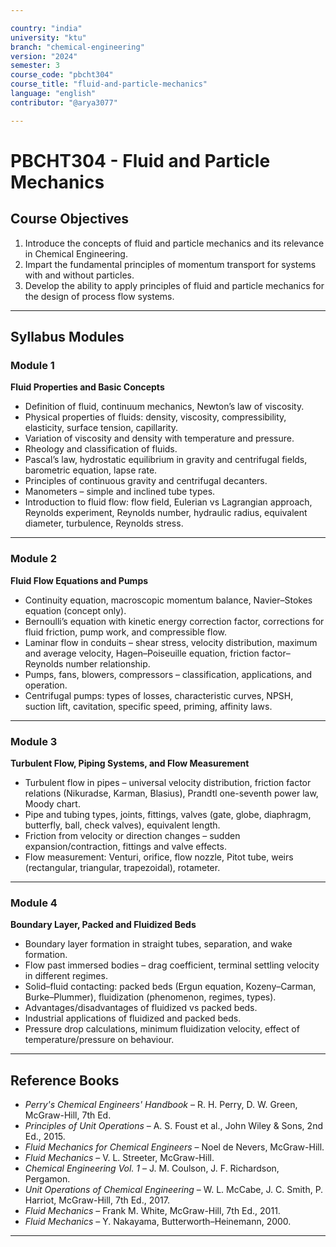 ```yaml
---

country: "india"
university: "ktu"
branch: "chemical-engineering"
version: "2024"
semester: 3
course_code: "pbcht304"
course_title: "fluid-and-particle-mechanics"
language: "english"
contributor: "@arya3077"

---
```


# PBCHT304 - Fluid and Particle Mechanics

## Course Objectives

1. Introduce the concepts of fluid and particle mechanics and its relevance in Chemical Engineering.  
2. Impart the fundamental principles of momentum transport for systems with and without particles.  
3. Develop the ability to apply principles of fluid and particle mechanics for the design of process flow systems.  

---

## Syllabus Modules

### Module 1
**Fluid Properties and Basic Concepts**  
- Definition of fluid, continuum mechanics, Newton’s law of viscosity.  
- Physical properties of fluids: density, viscosity, compressibility, elasticity, surface tension, capillarity.  
- Variation of viscosity and density with temperature and pressure.  
- Rheology and classification of fluids.  
- Pascal’s law, hydrostatic equilibrium in gravity and centrifugal fields, barometric equation, lapse rate.  
- Principles of continuous gravity and centrifugal decanters.  
- Manometers – simple and inclined tube types.  
- Introduction to fluid flow: flow field, Eulerian vs Lagrangian approach, Reynolds experiment, Reynolds number, hydraulic radius, equivalent diameter, turbulence, Reynolds stress.  

---

### Module 2
**Fluid Flow Equations and Pumps**  
- Continuity equation, macroscopic momentum balance, Navier–Stokes equation (concept only).  
- Bernoulli’s equation with kinetic energy correction factor, corrections for fluid friction, pump work, and compressible flow.  
- Laminar flow in conduits – shear stress, velocity distribution, maximum and average velocity, Hagen–Poiseuille equation, friction factor–Reynolds number relationship.  
- Pumps, fans, blowers, compressors – classification, applications, and operation.  
- Centrifugal pumps: types of losses, characteristic curves, NPSH, suction lift, cavitation, specific speed, priming, affinity laws.  

---

### Module 3
**Turbulent Flow, Piping Systems, and Flow Measurement**  
- Turbulent flow in pipes – universal velocity distribution, friction factor relations (Nikuradse, Karman, Blasius), Prandtl one-seventh power law, Moody chart.  
- Pipe and tubing types, joints, fittings, valves (gate, globe, diaphragm, butterfly, ball, check valves), equivalent length.  
- Friction from velocity or direction changes – sudden expansion/contraction, fittings and valve effects.  
- Flow measurement: Venturi, orifice, flow nozzle, Pitot tube, weirs (rectangular, triangular, trapezoidal), rotameter.  

---

### Module 4
**Boundary Layer, Packed and Fluidized Beds**  
- Boundary layer formation in straight tubes, separation, and wake formation.  
- Flow past immersed bodies – drag coefficient, terminal settling velocity in different regimes.  
- Solid–fluid contacting: packed beds (Ergun equation, Kozeny–Carman, Burke–Plummer), fluidization (phenomenon, regimes, types).  
- Advantages/disadvantages of fluidized vs packed beds.  
- Industrial applications of fluidized and packed beds.  
- Pressure drop calculations, minimum fluidization velocity, effect of temperature/pressure on behaviour.  

---

## Reference Books

- *Perry's Chemical Engineers' Handbook* – R. H. Perry, D. W. Green, McGraw-Hill, 7th Ed.  
- *Principles of Unit Operations* – A. S. Foust et al., John Wiley & Sons, 2nd Ed., 2015.  
- *Fluid Mechanics for Chemical Engineers* – Noel de Nevers, McGraw-Hill.  
- *Fluid Mechanics* – V. L. Streeter, McGraw-Hill.  
- *Chemical Engineering Vol. 1* – J. M. Coulson, J. F. Richardson, Pergamon.  
- *Unit Operations of Chemical Engineering* – W. L. McCabe, J. C. Smith, P. Harriot, McGraw-Hill, 7th Ed., 2017.  
- *Fluid Mechanics* – Frank M. White, McGraw-Hill, 7th Ed., 2011.  
- *Fluid Mechanics* – Y. Nakayama, Butterworth–Heinemann, 2000.  

---
